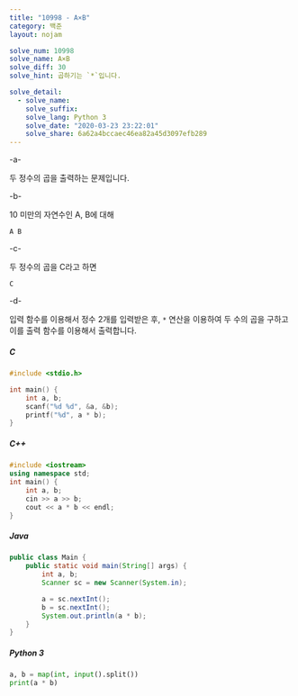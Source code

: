 ```yaml
---
title: "10998 - A×B"
category: 백준
layout: nojam

solve_num: 10998
solve_name: A×B
solve_diff: 30
solve_hint: 곱하기는 `*`입니다.

solve_detail:
  - solve_name:
    solve_suffix:
    solve_lang: Python 3
    solve_date: "2020-03-23 23:22:01"
    solve_share: 6a62a4bccaec46ea82a45d3097efb289
---
```


-a-

두 정수의 곱을 출력하는 문제입니다.

-b-

10 미만의 자연수인 A, B에 대해

```
A B
```

-c-

두 정수의 곱을 C라고 하면

```
C
```

-d-

입력 함수를 이용해서 정수 2개를 입력받은 후, `*` 연산을 이용하여 두 수의 곱을 구하고 이를 출력 함수를 이용해서 출력합니다.

##### C

```c
#include <stdio.h>

int main() {
    int a, b;
    scanf("%d %d", &a, &b);
    printf("%d", a * b);
}
```

##### C++

```cpp
#include <iostream>
using namespace std;
int main() {
    int a, b;
    cin >> a >> b;
    cout << a * b << endl;
}
```

##### Java

```java
public class Main {
    public static void main(String[] args) {
        int a, b;
        Scanner sc = new Scanner(System.in);

        a = sc.nextInt();
        b = sc.nextInt();
        System.out.println(a * b);
    }
}
```

##### Python 3

```python
a, b = map(int, input().split())
print(a * b)
```
